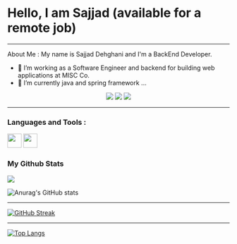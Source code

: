 # Hello, I am Sajjad (available for a remote job)

____


About Me :
My name is Sajjad Dehghani and I'm a BackEnd Developer. 

- 🔭 I’m working as a Software Engineer and backend for building web applications at MISC Co.
- 🌱 I’m currently java and spring framework ...

<p align="center">
  <a href="https://www.linkedin.com/in/sajjaddehghani">
  <img src="https://img.shields.io/badge/LinkedIn-blue?style=for-the-badge&logo=linkedin&logoColor=white"/></a>
  <a href="https://github.com/sajjad-dehghani">
  <img src="https://img.shields.io/badge/-Github-181717?&logo=github&logoColor=white&style=for-the-badge"/></a>
  <a href="mailto:sajjad.dehghani68@gmail.com">
  <img src="https://img.shields.io/badge/-Gmail-D14836?logo=gmail&logoColor=white&style=for-the-badge"/></a>
</p>

____

### Languages and Tools :
<img height="32" width="32" src="https://cdn.jsdelivr.net/npm/simple-icons@v7/icons/simpleicons.svg" />
<img height="32" width="32" src="https://unpkg.com/simple-icons@v7/icons/simpleicons.svg" />

### My Github Stats

![](https://komarev.com/ghpvc/?username=sajjad-dehghani&color=brightgreen)

![Anurag's GitHub stats](https://github-readme-stats.vercel.app/api?username=sajjad-dehghani&show_icons=true&theme=algolia)

____


[![GitHub Streak](https://github-readme-streak-stats.herokuapp.com/?user=sajjad-dehghani&theme=highcontrast)](https://git.io/streak-stats)

____


[![Top Langs](https://github-readme-stats.vercel.app/api/top-langs/?username=sajjad-dehghani&&layout=compact&theme=tokyonight)](https://github.com/anuraghazra/github-readme-stats)


<!--
**sajjad-dehghani/sajjad-dehghani** is a ✨ _special_ ✨ repository because its `README.md` (this file) appears on your GitHub profile.

Here are some ideas to get you started:

- 🔭 I’m currently working on ...
- 🌱 I’m currently learning ...
- 👯 I’m looking to collaborate on ...
- 🤔 I’m looking for help with ...
- 💬 Ask me about ...
- 📫 How to reach me: ...
- 😄 Pronouns: ...
- ⚡ Fun fact: ...
-->




